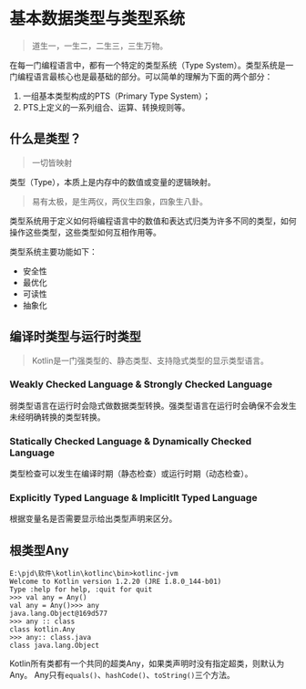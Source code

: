 # 基本数据类型与类型系统
> 道生一，一生二，二生三，三生万物。

在每一门编程语言中，都有一个特定的类型系统（Type System）。类型系统是一门编程语言最核心也是最基础的部分。可以简单的理解为下面的两个部分：
1. 一组基本类型构成的PTS（Primary Type System）；
2. PTS上定义的一系列组合、运算、转换规则等。

## 什么是类型？
> 一切皆映射

类型（Type），本质上是内存中的数值或变量的逻辑映射。
> 易有太极，是生两仪，两仪生四象，四象生八卦。

类型系统用于定义如何将编程语言中的数值和表达式归类为许多不同的类型，如何操作这些类型，这些类型如何互相作用等。

类型系统主要功能如下：
+ 安全性
+ 最优化
+ 可读性
+ 抽象化

## 编译时类型与运行时类型
> Kotlin是一门强类型的、静态类型、支持隐式类型的显示类型语言。

### Weakly Checked Language & Strongly Checked Language
弱类型语言在运行时会隐式做数据类型转换。强类型语言在运行时会确保不会发生未经明确转换的类型转换。

### Statically Checked Language & Dynamically Checked Language
类型检查可以发生在编译时期（静态检查）或运行时期（动态检查）。

### Explicitly Typed Language & Implicitlt Typed Language
根据变量名是否需要显示给出类型声明来区分。

## 根类型Any
```
E:\pjd\软件\kotlin\kotlinc\bin>kotlinc-jvm
Welcome to Kotlin version 1.2.20 (JRE 1.8.0_144-b01)
Type :help for help, :quit for quit
>>> val any = Any()
val any = Any()>>> any
java.lang.Object@169d577
>>> any :: class
class kotlin.Any
>>> any:: class.java
class java.lang.Object
```
Kotlin所有类都有一个共同的超类Any，如果类声明时没有指定超类，则默认为Any。
Any只有`equals()`、`hashCode()`、`toString()`三个方法。
